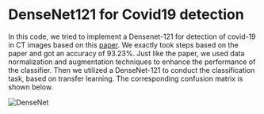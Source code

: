 # DenseNet121 for Covid19 detection
In this code, we tried to implement a Densenet-121 for detection of covid-19 in CT images based on this [paper](https://pubmed.ncbi.nlm.nih.gov/34337432/). We exactly took steps based on the paper and got an accuracy of 93.23%. Just like the paper, we used data normalization and augmentation techniques to enhance the performance of the classifier. Then we utilized a DenseNet-121 to conduct the classification task, based on transfer learning. The corresponding confusion matrix is shown below.

![DenseNet](https://github.com/ErshadHasanpour/DenseNet121-for-Covid19-detection/assets/96794427/ce759eec-37f5-423d-8d1d-069c50baa101)

